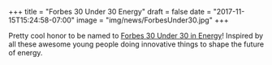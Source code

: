 +++
title = "Forbes 30 Under 30 Energy"
draft = false
date = "2017-11-15T15:24:58-07:00"
image = "img/news/ForbesUnder30.jpg"
+++

Pretty cool honor to be named to [Forbes 30 Under 30 in Energy](https://www.forbes.com/sites/christopherhelman/2017/11/14/forbes-30-under-30-in-energy-2018-fueling-a-more-sustainable-future/#50fa5c2d6f7a)!
Inspired by all these awesome young people doing innovative things to shape the future of energy.

